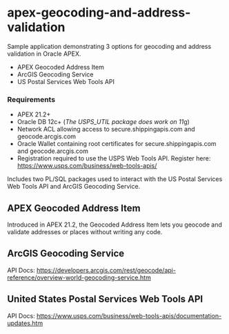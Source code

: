 # apex-geocoding-and-address-validation
Sample application demonstrating 3 options for geocoding and address validation in Oracle APEX. 

- APEX Geocoded Address Item
- ArcGIS Geocoding Service
- US Postal Services Web Tools API

### Requirements

- APEX 21.2+
- Oracle DB 12c+ (*The USPS_UTIL package does work on 11*g)
- Network ACL allowing access to secure.shippingapis.com and geocode.arcgis.com
- Oracle Wallet containing root certificates for secure.shippingapis.com and geocode.arcgis.com
- Registration required to use the USPS Web Tools API. Register here: https://www.usps.com/business/web-tools-apis/

Includes two PL/SQL packages used to interact with the US Postal Services Web Tools API and ArcGIS Geocoding Service.

## APEX Geocoded Address Item
Introduced in APEX 21.2, the Geocoded Address Item lets you geocode and validate addresses or places without writing any code.

## ArcGIS Geocoding Service
API Docs: https://developers.arcgis.com/rest/geocode/api-reference/overview-world-geocoding-service.htm

## United States Postal Services Web Tools API
API Docs: https://www.usps.com/business/web-tools-apis/documentation-updates.htm
